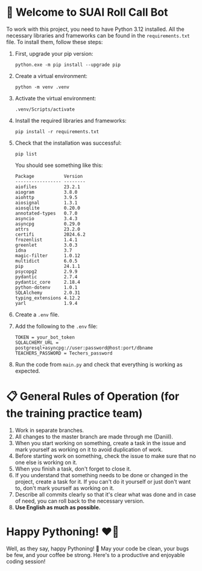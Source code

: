 # 🤝 Welcome to SUAI Roll Call Bot

To work with this project, you need to have Python 3.12 installed. All the necessary libraries and frameworks can be
found in the `requirements.txt` file. To install them, follow these steps:

1. First, upgrade your pip version:

   ```
   python.exe -m pip install --upgrade pip
   ```

2. Create a virtual environment:

   ```
   python -m venv .venv
   ```

3. Activate the virtual environment:

   ```
   .venv/Scripts/activate
   ```

4. Install the required libraries and frameworks:

   ```
   pip install -r requirements.txt
   ```

5. Check that the installation was successful:

   ```
   pip list
   ```

   You should see something like this:

   ```
   Package           Version
   ----------------- --------
   aiofiles          23.2.1
   aiogram           3.8.0
   aiohttp           3.9.5
   aiosignal         1.3.1
   aiosqlite         0.20.0
   annotated-types   0.7.0
   asyncio           3.4.3
   asyncpg           0.29.0
   attrs             23.2.0
   certifi           2024.6.2
   frozenlist        1.4.1
   greenlet          3.0.3
   idna              3.7
   magic-filter      1.0.12
   multidict         6.0.5
   pip               24.1.1
   psycopg2          2.9.9
   pydantic          2.7.4
   pydantic_core     2.18.4
   python-dotenv     1.0.1
   SQLAlchemy        2.0.31
   typing_extensions 4.12.2
   yarl              1.9.4
   ```

6. Create a `.env` file.
7. Add the following to the `.env` file:

   ```
   TOKEN = your_bot_token
   SQLALCHEMY_URL = postgresql+asyncpg://user:password@host:port/dbname
   TEACHERS_PASSWORD = Techers_password
   ```

8. Run the code from ```main.py``` and check that everything is working as expected.

# 📋 General Rules of Operation (for the training practice team)

1. Work in separate branches.
2. All changes to the master branch are made through me (Daniil).
3. When you start working on something, create a task in the issue and mark yourself as working on it to avoid
   duplication of work.
4. Before starting work on something, check the issue to make sure that no one else is working on it.
5. When you finish a task, don't forget to close it.
6. If you understand that something needs to be done or changed in the project, create a task for it. If you can't do it
   yourself or just don't want to, don't mark yourself as working on it.
7. Describe all commits clearly so that it's clear what was done and in case of need, you can roll back to the necessary
   version.
8. **Use English as much as possible.**

# Happy Pythoning! ❤️🐍

Well, as they say, happy Pythoning! 🐍 May your code be clean, your bugs be few, and your coffee be strong. Here's to a
productive and enjoyable coding session!

